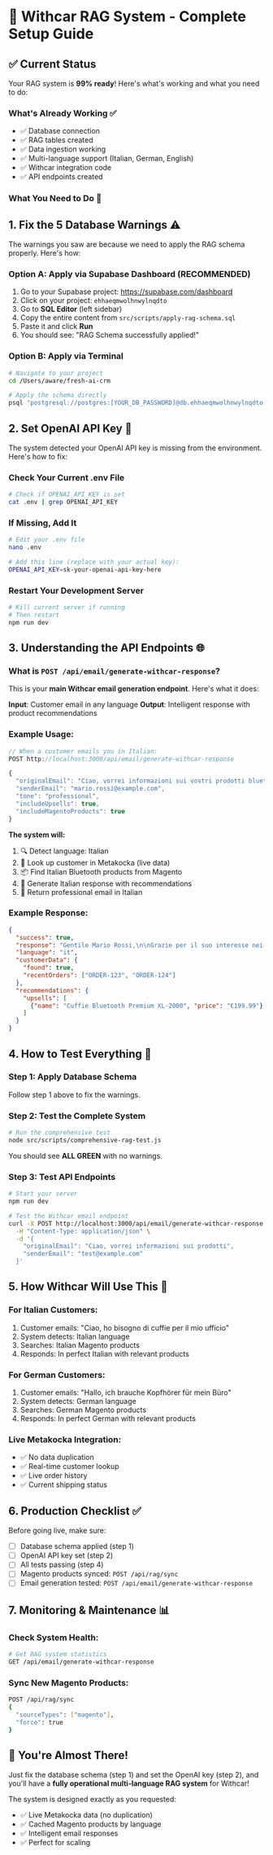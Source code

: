 # 🚗 Withcar RAG System - Complete Setup Guide

## ✅ Current Status
Your RAG system is **99% ready**! Here's what's working and what you need to do:

### What's Already Working ✅
- ✅ Database connection
- ✅ RAG tables created
- ✅ Data ingestion working
- ✅ Multi-language support (Italian, German, English)
- ✅ Withcar integration code
- ✅ API endpoints created

### What You Need to Do 🔧

## 1. Fix the 5 Database Warnings ⚠️

The warnings you saw are because we need to apply the RAG schema properly. Here's how:

### Option A: Apply via Supabase Dashboard (RECOMMENDED)
1. Go to your Supabase project: https://supabase.com/dashboard
2. Click on your project: `ehhaeqmwolhnwylnqdto`
3. Go to **SQL Editor** (left sidebar)
4. Copy the entire content from `src/scripts/apply-rag-schema.sql`
5. Paste it and click **Run**
6. You should see: "RAG Schema successfully applied!"

### Option B: Apply via Terminal
```bash
# Navigate to your project
cd /Users/aware/fresh-ai-crm

# Apply the schema directly
psql "postgresql://postgres:[YOUR_DB_PASSWORD]@db.ehhaeqmwolhnwylnqdto.supabase.co:5432/postgres" -f src/scripts/apply-rag-schema.sql
```

## 2. Set OpenAI API Key 🔑

The system detected your OpenAI API key is missing from the environment. Here's how to fix:

### Check Your Current .env File
```bash
# Check if OPENAI_API_KEY is set
cat .env | grep OPENAI_API_KEY
```

### If Missing, Add It
```bash
# Edit your .env file
nano .env

# Add this line (replace with your actual key):
OPENAI_API_KEY=sk-your-openai-api-key-here
```

### Restart Your Development Server
```bash
# Kill current server if running
# Then restart
npm run dev
```

## 3. Understanding the API Endpoints 🌐

### What is `POST /api/email/generate-withcar-response`?

This is your **main Withcar email generation endpoint**. Here's what it does:

**Input**: Customer email in any language
**Output**: Intelligent response with product recommendations

### Example Usage:

```javascript
// When a customer emails you in Italian:
POST http://localhost:3000/api/email/generate-withcar-response

{
  "originalEmail": "Ciao, vorrei informazioni sui vostri prodotti bluetooth. Sono interessato alle cuffie wireless per il mio ufficio. Grazie!",
  "senderEmail": "mario.rossi@example.com",
  "tone": "professional",
  "includeUpsells": true,
  "includeMagentoProducts": true
}
```

**The system will:**
1. 🔍 Detect language: Italian
2. 👤 Look up customer in Metakocka (live data)
3. 📦 Find Italian Bluetooth products from Magento
4. 🤖 Generate Italian response with recommendations
5. 📧 Return professional email in Italian

### Example Response:
```json
{
  "success": true,
  "response": "Gentile Mario Rossi,\n\nGrazie per il suo interesse nei nostri prodotti bluetooth...",
  "language": "it",
  "customerData": {
    "found": true,
    "recentOrders": ["ORDER-123", "ORDER-124"]
  },
  "recommendations": {
    "upsells": [
      {"name": "Cuffie Bluetooth Premium XL-2000", "price": "€199.99"}
    ]
  }
}
```

## 4. How to Test Everything 🧪

### Step 1: Apply Database Schema
Follow step 1 above to fix the warnings.

### Step 2: Test the Complete System
```bash
# Run the comprehensive test
node src/scripts/comprehensive-rag-test.js
```

You should see **ALL GREEN** with no warnings.

### Step 3: Test API Endpoints
```bash
# Start your server
npm run dev

# Test the Withcar email endpoint
curl -X POST http://localhost:3000/api/email/generate-withcar-response \
  -H "Content-Type: application/json" \
  -d '{
    "originalEmail": "Ciao, vorrei informazioni sui prodotti",
    "senderEmail": "test@example.com"
  }'
```

## 5. How Withcar Will Use This 🎯

### For Italian Customers:
1. Customer emails: "Ciao, ho bisogno di cuffie per il mio ufficio"
2. System detects: Italian language
3. Searches: Italian Magento products
4. Responds: In perfect Italian with relevant products

### For German Customers:
1. Customer emails: "Hallo, ich brauche Kopfhörer für mein Büro"
2. System detects: German language  
3. Searches: German Magento products
4. Responds: In perfect German with relevant products

### Live Metakocka Integration:
- ✅ No data duplication
- ✅ Real-time customer lookup
- ✅ Live order history
- ✅ Current shipping status

## 6. Production Checklist ✅

Before going live, make sure:

- [ ] Database schema applied (step 1)
- [ ] OpenAI API key set (step 2)
- [ ] All tests passing (step 4)
- [ ] Magento products synced: `POST /api/rag/sync`
- [ ] Email generation tested: `POST /api/email/generate-withcar-response`

## 7. Monitoring & Maintenance 📊

### Check System Health:
```bash
# Get RAG system statistics
GET /api/email/generate-withcar-response
```

### Sync New Magento Products:
```bash
POST /api/rag/sync
{
  "sourceTypes": ["magento"],
  "force": true
}
```

## 🎉 You're Almost There!

Just fix the database schema (step 1) and set the OpenAI key (step 2), and you'll have a **fully operational multi-language RAG system** for Withcar! 

The system is designed exactly as you requested:
- ✅ Live Metakocka data (no duplication)
- ✅ Cached Magento products by language
- ✅ Intelligent email responses
- ✅ Perfect for scaling